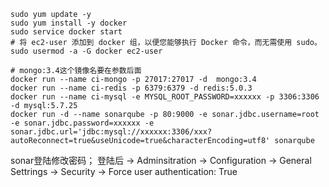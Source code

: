 ```shell
sudo yum update -y
sudo yum install -y docker
sudo service docker start
# 将 ec2-user 添加到 docker 组，以便您能够执行 Docker 命令，而无需使用 sudo。
sudo usermod -a -G docker ec2-user
```

```shell
# mongo:3.4这个镜像名要在参数后面
docker run --name ci-mongo -p 27017:27017 -d  mongo:3.4 
docker run --name ci-redis -p 6379:6379 -d redis:5.0.3
docker run --name ci-mysql -e MYSQL_ROOT_PASSWORD=xxxxxx -p 3306:3306 -d mysql:5.7.25
docker run -d --name sonarqube -p 80:9000 -e sonar.jdbc.username=root -e sonar.jdbc.password=xxxxxx -e sonar.jdbc.url='jdbc:mysql://xxxxxx:3306/xxx?autoReconnect=true&useUnicode=true&characterEncoding=utf8' sonarqube
```
sonar登陆修改密码；
登陆后 -> Adminsitration -> Configuration -> General Settrings -> Security -> Force user authentication: True
